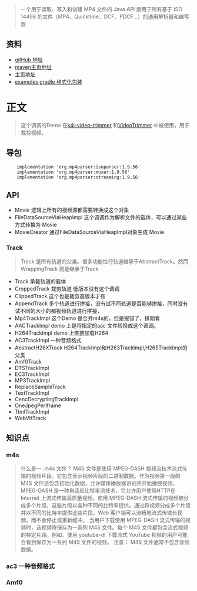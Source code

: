 > 一个用于读取、写入和创建 MP4 文件的 Java API
> 适用于所有基于 ISO 14496 的文件（MP4、Quicktime、DCF、PDCF...）的通用解析器和编写器
## 资料
* [gitHub 地址](https://github.com/sannies/mp4parser)
* [maven主页地址](https://search.maven.org/artifact/com.googlecode.mp4parser/isoparser)
* [主页地址](https://code.google.com/archive/p/mp4parser/)
* [examples gradle 格式化包装](https://gitee.com/lalalaxiaowifi/java-mp4-parser-demo)
# 正文
> 这个调调的Demo 在[k4l-video-trimmer](https://github.com/titansgroup/k4l-video-trimmer) 和[VideoTrimmer](https://github.com/AndroidDeveloperLB/VideoTrimmer) 
> 中被使用，用于裁剪视频。
## 导包
````aidl
    implementation 'org.mp4parser:isoparser:1.9.56'
    implementation 'org.mp4parser:muxer:1.9.56'
    implementation 'org.mp4parser:streaming:1.9.56'
````
## API 
* Movie 逻辑上所有的视频源都需要转换成这个对象
* FileDataSourceViaHeapImpl 这个调调作为解析文件的载体，可以通过某些方式转换为   Movie
* MovieCreator   通过FileDataSourceViaHeapImpl对象生成 Movie
### Track
> Track 是所有轨道的父类。很多功能性行轨道继承于AbstractTrack。然而WrappingTrack 则是继承于Track 
* Track 承载轨道的载体   
* CroppedTrack  裁剪轨道 低版本没有这个调调
* ClippedTrack 这个也是裁剪高版本才有
* AppendTrack 多个轨道进行拼接，没有试不同轨道是否能够拼接，同时没有试不同的大小的都视频轨道进行拼接，
* Mp4TrackImpl 这个Demo 是合并m4s的，但是报错了，排期看
* AACTrackImpl demo 上是将指定的aac 文件转换成这个调调。
* H264TrackImpl demo 上直接加载H264 
* AC3TrackImpl 一种音频格式 
* AbstractH26XTrack H264TrackImpl和H263TrackImpl,H265TrackImpl的父类
* Amf0Track 
* DTSTrackImpl 
* EC3TrackImpl
* MP3TrackImpl
* ReplaceSampleTrack
* TextTrackImpl
* CencDecryptingTrackImpl
* OneJpegPerIframe 
* TtmlTrackImpl
* WebVttTrack

## 知识点
###  m4s
> 什么是一 .m4s 文件？
> M4S 文件是使用 MPEG-DASH 视频流技术流式传输的视频片段。它包含表示视频片段的二进制数据。作为视频第一段的 M4S 文件还包含初始化数据，允许媒体播放器识别并开始播放视频。
> MPEG-DASH 是一种自适应比特率流技术，它允许用户使用HTTP在 Internet 上流式传输高质量视频。使用 MPEG-DASH 流式传输的视频被分成多个片段，这些片段以各种不同的比特率提供。通过将视频分成多个片段并以不同的比特率提供这些片段，Web 客户端可以流畅地流式传输长视频，而不会停止或重新缓冲。
> 当用户下载使用 MPEG-DASH 流式传输的视频时，该视频将保存为一系列 M4S 文件。每个 M4S 文件都包含流式视频的特定片段。例如，使用 youtube-dl 下载流式 YouTube 视频的用户可能会看到保存为一系列 M4S 文件的视频。
> 注意： M4S 文件通常不包含音频数据。
### ac3 一种音频格式 
### Amf0 
